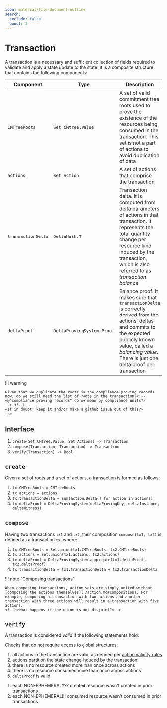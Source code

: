 ```yaml
---
icon: material/file-document-outline
search:
  exclude: false
  boost: 2
---
```


# Transaction

A transaction is a necessary and sufficient collection of fields required to validate and apply a state update to the state.<!--ᚦ
    «We may want to have a footnote explaining that
    ---as discussed on several occasions---
    there seems to be a clash between
      - transaction (as short hand for transaction object,
        i.e., object of the class/interface `Transaction`)
      - the usage of the term `transaction` in OLTPs
        https://en.wikipedia.org/wiki/Online_transaction_processing#Meaning_of_the_term_transaction,
        where it roughly means "state update"»
--><!--ᚦ
    «If this clash is real,
    we may want to use sth. like "transaction object"
    whenever the need to disabiguate arises.»
--><!--ᚦ
    «Who is in charge of applying the state update (typically)?
    The controler, right?»
--><!--ᚦ
    «How is the state update applied?
    This should be something involving updating
    nullifier set,
    commitment sets
    (and state roots?).»
-->
It is a composite structure that contains the following components:

|Component|Type|Description|
|-|-|-|
|`CMTreeRoots`|`Set CMtree.Value`|A set of valid commitment tree roots used to prove the existence of the resources being consumed in the transaction. This set is not a part of actions to avoid duplication of data|
|`actions`|`Set Action`|A set of actions that comprise the transaction|
|`transactionDelta`|`DeltaHash.T`|Transaction delta. It is computed from delta parameters of actions in that transaction. It represents the total quantity change per resource kind induced by the transaction, which is also referred to as _transaction balance_|
|`deltaProof`|`DeltaProvingSystem.Proof`|Balance proof. It makes sure that `transactionDelta` is correctly derived from the actions' deltas and commits to the expected publicly known value, called a _balancing value_. There is just one delta proof per transaction|


<!--ᚦ
    «@"delta parameters"
    "paramters"→"values"?»
--><!--ᚦ
    «"transaction balance" is probably the better name (compared to delta)
    -- it would be nice if we were consistent»
--><!--ᚦ
    «@CMTreeRoots: Why not more general, e.g., a set of AccumulatorValue ?»
--><!--ᚦ
    «@comprise
    The sentence "A set of actions that comprise the transaction" sounds to me
    as if there was nothing else but actions in a _transaction object_»
--><!--ᚦ
    «@DeltaHash.T
    -- by which we mean the type paramter that we happen to use for DeltaHash»
--><!--ᚦ
    «@deltaProof we call it a "Balance proof" later--what should we call it (mainly)?»
--><!--ᚦ
    «What is THE expected publicly known value, called a _balancing value_
    and/or where is it defined?»
-->

!!! warning

    Given that we duplicate the roots in the compliance proving records now, do we still need the list of roots in the transaction?<!--
    «@"compliance proving records" do we mean by compliance units?»
    --> <!--ᚦ
    «If in doubt: keep it and/or make a github issue out of this?»
    -->


## Interface

1. `create(Set CMtree.Value, Set Actions) -> Transaction`<!--ᚦ
   «so create is not a transaction function,
   but it was one if we had the inputs as hard coded constants?
   See also the type of `prog` in
   [partial evalutaion](https://en.wikipedia.org/wiki/Partial_evaluation)
   »
-->
2. `compose(Transaction, Transaction) -> Transaction`
3. `verify(Transaction) -> Bool`

## `create`
Given a set of roots and a set of actions, a transaction is formed as follows:

1. `tx.CMTreeRoots = CMTreeRoots`
2. `tx.actions = actions`
3. `tx.transactionDelta = sum(action.Delta() for action in actions)`
4. `tx.deltaProof = DeltaProvingSystem(deltaProvingKey, deltaInstance, deltaWitness)`<!--ᚦ
   «Where do these three parameters come from?
   They are not mentioned above in `## Interface`»
-->

## `compose`

Having two transactions `tx1` and `tx2`, their composition `compose(tx1, tx2)` is defined as a transaction `tx`, where:

1. `tx.CMTreeRoots = Set.union(tx1.CMTreeRoots, tx2.CMTreeRoots)`
2. `tx.actions = Set.union(tx1.actions, tx2.actions)`
3. `tx.deltaProof = DeltaProvingSystem.aggregate(tx1.deltaProof, tx2.deltaProof)`
4. `tx.transactionDelta = tx1.transactionDelta + tx2.transactionDelta`

!!! note "Composing transactions"

    When composing transactions, action sets are simply united without [composing the actions themselves](./action.md#composition). For example, composing a transaction with two actions and another transaction with three actions will result in a transaction with five actions.
    <!--ᚦ«what happens if the union is not disjoint?»-->

## `verify`

A transaction is considered _valid_ if the following statements hold:

Checks that do not require access to global structures:

1. all actions in the transaction are valid, as defined per [action validity rules](./action.md#validity)
1. actions partition the state change induced by the transaction:
  1. there is no resource created more than once across actions
  2. there is no resource consumed more than once across actions
3. `deltaProof` is valid

<!--ᚦ
    «"state change induced by the transaction" just so that we do not forget:
    at some point we may want to say that
    `transaction` is a shorthand for `transaction object`
    @"induced by" could the be "described by"
    (because the transaction object itself is not a doing anything)»
--><!--ᚦ
    «wikilinks preferable /
    we should support [[Page Name#Section Heading|Link Text]] (if we do not yet)»
-->

Checks that require access to global `CMTree` and `NullifierSet`:
<!--ᚦ
    «So, should we mention these as part of the inputs to verify?»
-->

1. each NON-EPHEMERAL??? created resource wasn't created in prior transactions
2. each NON-EPHEMERAL!!! consumed resource wasn't consumed in prior transactions

<!--ᚦ
    «the case of
    "Ephemeral resources do not get checked for existence when being consumed"
    seems clear»
--><!--ᚦ
    «the phrase "in prior transactions" should probably be spelled out
    in terms of CMTree and NullifierSet, respectively»
-->


A transaction is *executable* if it is valid and `transactionDelta` commits to the expected balancing value.
<!--ᚦ
    «what is "the expected balancing value"?
    Where is it defined?
    I also thought that for executability,
    we need (the counterpart of) 0 as trasnactionDelta?
    »
--><!--ᚦ
    «Can we call a transaction object _balanced_ when
    `transactionDelta` commits to the expected balancing value?»
-->

<!--ᚦtags:nits,inconsistent,improvable,reviewed-->
